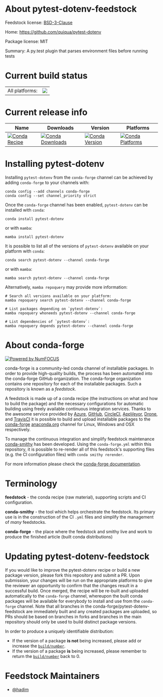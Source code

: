 About pytest-dotenv-feedstock
=============================

Feedstock license: [BSD-3-Clause](https://github.com/conda-forge/pytest-dotenv-feedstock/blob/main/LICENSE.txt)

Home: https://github.com/quiqua/pytest-dotenv

Package license: MIT

Summary: A py.test plugin that parses environment files before running tests

Current build status
====================


<table><tr><td>All platforms:</td>
    <td>
      <a href="https://dev.azure.com/conda-forge/feedstock-builds/_build/latest?definitionId=11352&branchName=main">
        <img src="https://dev.azure.com/conda-forge/feedstock-builds/_apis/build/status/pytest-dotenv-feedstock?branchName=main">
      </a>
    </td>
  </tr>
</table>

Current release info
====================

| Name | Downloads | Version | Platforms |
| --- | --- | --- | --- |
| [![Conda Recipe](https://img.shields.io/badge/recipe-pytest--dotenv-green.svg)](https://anaconda.org/conda-forge/pytest-dotenv) | [![Conda Downloads](https://img.shields.io/conda/dn/conda-forge/pytest-dotenv.svg)](https://anaconda.org/conda-forge/pytest-dotenv) | [![Conda Version](https://img.shields.io/conda/vn/conda-forge/pytest-dotenv.svg)](https://anaconda.org/conda-forge/pytest-dotenv) | [![Conda Platforms](https://img.shields.io/conda/pn/conda-forge/pytest-dotenv.svg)](https://anaconda.org/conda-forge/pytest-dotenv) |

Installing pytest-dotenv
========================

Installing `pytest-dotenv` from the `conda-forge` channel can be achieved by adding `conda-forge` to your channels with:

```
conda config --add channels conda-forge
conda config --set channel_priority strict
```

Once the `conda-forge` channel has been enabled, `pytest-dotenv` can be installed with `conda`:

```
conda install pytest-dotenv
```

or with `mamba`:

```
mamba install pytest-dotenv
```

It is possible to list all of the versions of `pytest-dotenv` available on your platform with `conda`:

```
conda search pytest-dotenv --channel conda-forge
```

or with `mamba`:

```
mamba search pytest-dotenv --channel conda-forge
```

Alternatively, `mamba repoquery` may provide more information:

```
# Search all versions available on your platform:
mamba repoquery search pytest-dotenv --channel conda-forge

# List packages depending on `pytest-dotenv`:
mamba repoquery whoneeds pytest-dotenv --channel conda-forge

# List dependencies of `pytest-dotenv`:
mamba repoquery depends pytest-dotenv --channel conda-forge
```


About conda-forge
=================

[![Powered by
NumFOCUS](https://img.shields.io/badge/powered%20by-NumFOCUS-orange.svg?style=flat&colorA=E1523D&colorB=007D8A)](https://numfocus.org)

conda-forge is a community-led conda channel of installable packages.
In order to provide high-quality builds, the process has been automated into the
conda-forge GitHub organization. The conda-forge organization contains one repository
for each of the installable packages. Such a repository is known as a *feedstock*.

A feedstock is made up of a conda recipe (the instructions on what and how to build
the package) and the necessary configurations for automatic building using freely
available continuous integration services. Thanks to the awesome service provided by
[Azure](https://azure.microsoft.com/en-us/services/devops/), [GitHub](https://github.com/),
[CircleCI](https://circleci.com/), [AppVeyor](https://www.appveyor.com/),
[Drone](https://cloud.drone.io/welcome), and [TravisCI](https://travis-ci.com/)
it is possible to build and upload installable packages to the
[conda-forge](https://anaconda.org/conda-forge) [anaconda.org](https://anaconda.org/)
channel for Linux, Windows and OSX respectively.

To manage the continuous integration and simplify feedstock maintenance
[conda-smithy](https://github.com/conda-forge/conda-smithy) has been developed.
Using the ``conda-forge.yml`` within this repository, it is possible to re-render all of
this feedstock's supporting files (e.g. the CI configuration files) with ``conda smithy rerender``.

For more information please check the [conda-forge documentation](https://conda-forge.org/docs/).

Terminology
===========

**feedstock** - the conda recipe (raw material), supporting scripts and CI configuration.

**conda-smithy** - the tool which helps orchestrate the feedstock.
                   Its primary use is in the construction of the CI ``.yml`` files
                   and simplify the management of *many* feedstocks.

**conda-forge** - the place where the feedstock and smithy live and work to
                  produce the finished article (built conda distributions)


Updating pytest-dotenv-feedstock
================================

If you would like to improve the pytest-dotenv recipe or build a new
package version, please fork this repository and submit a PR. Upon submission,
your changes will be run on the appropriate platforms to give the reviewer an
opportunity to confirm that the changes result in a successful build. Once
merged, the recipe will be re-built and uploaded automatically to the
`conda-forge` channel, whereupon the built conda packages will be available for
everybody to install and use from the `conda-forge` channel.
Note that all branches in the conda-forge/pytest-dotenv-feedstock are
immediately built and any created packages are uploaded, so PRs should be based
on branches in forks and branches in the main repository should only be used to
build distinct package versions.

In order to produce a uniquely identifiable distribution:
 * If the version of a package **is not** being increased, please add or increase
   the [``build/number``](https://docs.conda.io/projects/conda-build/en/latest/resources/define-metadata.html#build-number-and-string).
 * If the version of a package **is** being increased, please remember to return
   the [``build/number``](https://docs.conda.io/projects/conda-build/en/latest/resources/define-metadata.html#build-number-and-string)
   back to 0.

Feedstock Maintainers
=====================

* [@hadim](https://github.com/hadim/)

